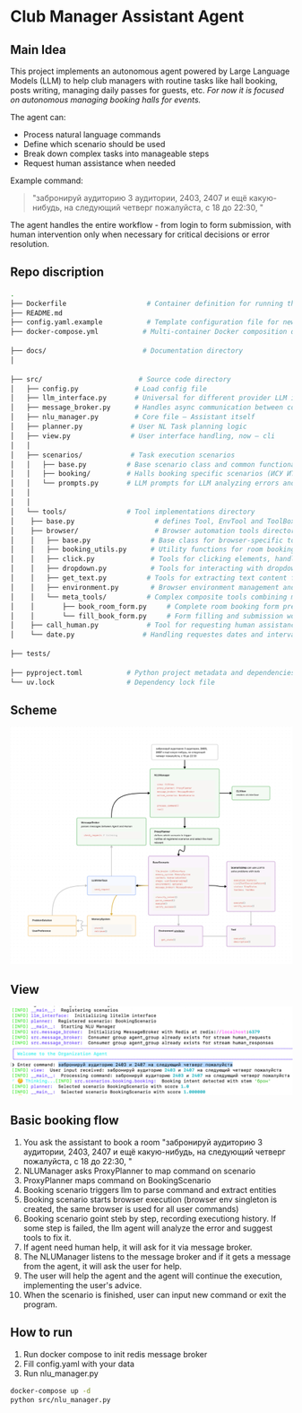 # Club Manager Assistant Agent
## Main Idea

This project implements an autonomous agent powered by Large Language Models (LLM) to help club managers with routine tasks like hall booking, posts writing, managing daily passes for guests, etc. *For now it is focused on autonomous managing booking halls for events.*

The agent can:
- Process natural language commands
- Define which scenario should be used
- Break down complex tasks into manageable steps 
- Request human assistance when needed


Example command:
> "забронируй аудиторию 3 аудитории, 2403, 2407 и ещё какую-нибудь, на следующий четверг пожалуйста, с 18 до 22:30, "

The agent handles the entire workflow - from login to form submission, with human intervention only when necessary for critical decisions or error resolution.
## Repo discription
```bash
.
├── Dockerfile                    # Container definition for running the application
├── README.md
├── config.yaml.example           # Template configuration file for new deployments
├── docker-compose.yml           # Multi-container Docker composition definition

├── docs/                        # Documentation directory
│

├── src/                        # Source code directory
│   ├── config.py              # Load config file
│   ├── llm_interface.py       # Universal for different provider LLM integration interface
│   ├── message_broker.py      # Handles async communication between components (now between llm and user)
│   ├── nlu_manager.py         # Core file – Assistant itself
│   ├── planner.py            # User NL Task planning logic
│   ├── view.py               # User interface handling, now – cli
│   │
│   ├── scenarios/            # Task execution scenarios
│   │   ├── base.py          # Base scenario class and common functionality
│   │   ├── booking/         # Halls booking specific scenarios (ИСУ ИТМО)
│   │   └── prompts.py       # LLM prompts for LLM analyzing errors and suggesting tools
│   │
│   │
│   └── tools/               # Tool implementations directory
│    ├── base.py                    # defines Tool, EnvTool and ToolBox
│    ├── browser/                   # Browser automation tools directory
│    │   ├── base.py               # Base class for browser-specific tools
│    │   ├── booking_utils.py      # Utility functions for room booking (interval mapping, room ID extraction, etc)
│    │   ├── click.py              # Tools for clicking elements, handling navigation, filling forms
│    │   ├── dropdown.py           # Tools for interacting with dropdown menus
│    │   ├── get_text.py          # Tools for extracting text content from elements
│    │   ├── environment.py        # Browser environment management and state tracking
│    │   └── meta_tools/          # Complex composite tools combining multiple atomic operations
│    │       ├── book_room_form.py     # Complete room booking form preparation workflow
│    │       └── fill_book_form.py     # Form filling and submission workflow  
│    ├── call_human.py            # Tool for requesting human assistance via message broker
│    └── date.py                 # Handling requestes dates and intervals

├── tests/                   

├── pyproject.toml           # Python project metadata and dependencies
└── uv.lock                  # Dependency lock file
```
## Scheme
![image](images_readme/scheme_agent.png)

## View
![image](images_readme/cli_view.jpg)

## Basic booking flow
1. You ask the assistant to book a room "забронируй аудиторию 3 аудитории, 2403, 2407 и ещё какую-нибудь, на следующий четверг пожалуйста, с 18 до 22:30, "
2. NLUManager asks ProxyPlanner to map command on scenario
3. ProxyPlanner maps command on BookingScenario
4. Booking scenario triggers llm to parse command and extract entities
5. Booking scenario starts browser execution (browser env singleton is created, the same browser is used for all user commands)
6. Booking scenario goint steb by step, recording executiong history. If some step is failed, the llm agent will analyze the error and suggest tools to fix it.
7. If agent need human help, it will ask for it via message broker.
8. The NLUManager listens to the message broker and if it gets a message from the agent, it will ask the user for help.
9. The user will help the agent and the agent will continue the execution, implementing the user's advice.
10. When the scenario is finished, user can input new command or exit the program.

## How to run
1. Run docker compose to init redis message broker
2. Fill config.yaml with your data
3. Run nlu_manager.py
```bash
docker-compose up -d
python src/nlu_manager.py
```

